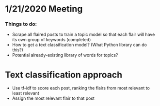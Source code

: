 # 1/21/2020 Meeting

### Things to do:

* Scrape all flaired posts to train a topic model so that each flair will have its own group of keywords (completed)
* How to get a text classification model? (What Python library can do this?)
* Potential already-existing library of words for topics?

# Text classification approach
* Use tf-idf to score each post, ranking the flairs from most relevant to least relevant
* Assign the most relevant flair to that post
